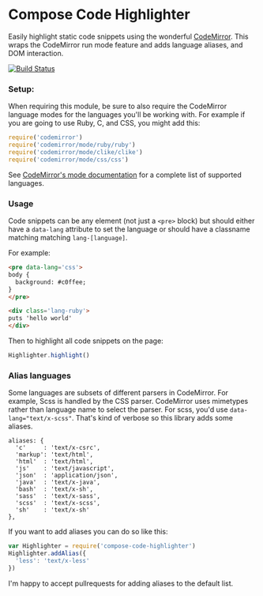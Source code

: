 # Compose Code Highlighter

Easily highlight static code snippets using the wonderful
[CodeMirror](https://codemirror.net/). This wraps the CodeMirror run mode
feature and adds language aliases, and DOM interaction.

[![Build Status](http://img.shields.io/travis/compose-ui/code-highlighter.svg?style=flat-square)](https://travis-ci.org/compose-ui/code-highlighter)

### Setup:

When requiring this module, be sure to also require the CodeMirror
language modes for the languages you'll be working with. For example if
you are going to use Ruby, C, and CSS, you might add this:

```javascript
require('codemirror')
require('codemirror/mode/ruby/ruby')
require('codemirror/mode/clike/clike')
require('codemirror/mode/css/css')
```

See [CodeMirror's mode documentation](https://codemirror.net/mode/) for a complete list of supported languages.

### Usage

Code snippets can be any element (not just a `<pre>` block) but should either have a
`data-lang` attribute to set the language or should have a classname matching matching `lang-[language]`.

For example:

```html
<pre data-lang='css'>
body {
  background: #c0ffee;
}
</pre>

<div class='lang-ruby'>
puts 'hello world'
</div>
```

Then to highlight all code snippets on the page:

```javascript
Highlighter.highlight()
```

### Alias languages

Some languages are subsets of different parsers in CodeMirror. For example,
Scss is handled by the CSS parser. CodeMirror uses mimetypes rather than language name to select the parser. For scss, you'd use `data-lang="text/x-scss"`. That's kind of verbose so this library adds some aliases.

```
aliases: {
  'c'     : 'text/x-csrc',
  'markup': 'text/html',
  'html'  : 'text/html',
  'js'    : 'text/javascript',
  'json'  : 'application/json',
  'java'  : 'text/x-java',
  'bash'  : 'text/x-sh',
  'sass'  : 'text/x-sass',
  'scss'  : 'text/x-scss',
  'sh'    : 'text/x-sh'
},
```

If you want to add aliases you can do so like this:

```js
var Highlighter = require('compose-code-highlighter')
Highlighter.addAlias({
  'less': 'text/x-less'
})
```

I'm happy to accept pullrequests for adding aliases to the default list.
